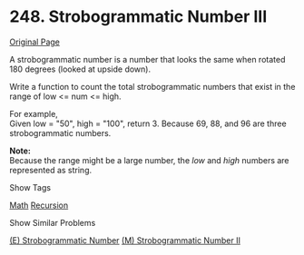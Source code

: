 # 248. Strobogrammatic Number III

[Original Page](https://leetcode.com/problems/strobogrammatic-number-iii/)

A strobogrammatic number is a number that looks the same when rotated 180 degrees (looked at upside down).

Write a function to count the total strobogrammatic numbers that exist in the range of low <= num <= high.

For example,  
Given low = "50", high = "100", return 3\. Because 69, 88, and 96 are three strobogrammatic numbers.

**Note:**  
Because the range might be a large number, the _low_ and _high_ numbers are represented as string.

<div>

<div id="tags" class="btn btn-xs btn-warning">Show Tags</div>

<span class="hidebutton">[Math](/tag/math/) [Recursion](/tag/recursion/)</span></div>

<div>

<div id="similar" class="btn btn-xs btn-warning">Show Similar Problems</div>

<span class="hidebutton">[(E) Strobogrammatic Number](/problems/strobogrammatic-number/) [(M) Strobogrammatic Number II](/problems/strobogrammatic-number-ii/)</span></div>